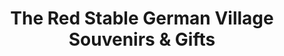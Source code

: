 ---
title: "The Red Stable German Village Souvenirs & Gifts"
url: /columbus/the-red-stable-german-village-souvenirs-und-gifts/
shop: Andenken
---
